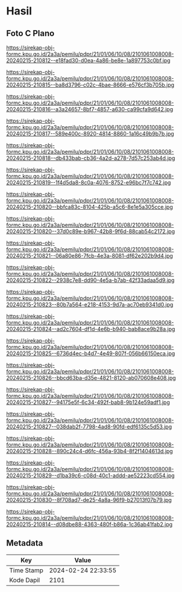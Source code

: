 # Hasil

## Foto C Plano

https://sirekap-obj-formc.kpu.go.id/2a3a/pemilu/pdpr/21/01/06/10/08/2101061008008-20240215-210812--e18fad30-d0ea-4a86-be8e-1a897753c0bf.jpg

https://sirekap-obj-formc.kpu.go.id/2a3a/pemilu/pdpr/21/01/06/10/08/2101061008008-20240215-210815--ba8d3796-c02c-4bae-8666-e576cf3b705b.jpg

https://sirekap-obj-formc.kpu.go.id/2a3a/pemilu/pdpr/21/01/06/10/08/2101061008008-20240215-210816--a3a24657-8bf7-4857-a630-ca99cfa9d642.jpg

https://sirekap-obj-formc.kpu.go.id/2a3a/pemilu/pdpr/21/01/06/10/08/2101061008008-20240215-210817--589e400c-8920-4814-8860-1a16c49b9b7b.jpg

https://sirekap-obj-formc.kpu.go.id/2a3a/pemilu/pdpr/21/01/06/10/08/2101061008008-20240215-210818--db433bab-cb36-4a2d-a278-7d57c253ab4d.jpg

https://sirekap-obj-formc.kpu.go.id/2a3a/pemilu/pdpr/21/01/06/10/08/2101061008008-20240215-210819--1f4d5da8-8c0a-4076-8752-e96bc7f7c742.jpg

https://sirekap-obj-formc.kpu.go.id/2a3a/pemilu/pdpr/21/01/06/10/08/2101061008008-20240215-210820--bbfca83c-8104-425b-a5c6-8e1e5a305cce.jpg

https://sirekap-obj-formc.kpu.go.id/2a3a/pemilu/pdpr/21/01/06/10/08/2101061008008-20240215-210820--37d0c89e-b967-42b8-9f6d-88cab54c2172.jpg

https://sirekap-obj-formc.kpu.go.id/2a3a/pemilu/pdpr/21/01/06/10/08/2101061008008-20240215-210821--06a80e86-7fcb-4e3a-8081-df62e202b9d4.jpg

https://sirekap-obj-formc.kpu.go.id/2a3a/pemilu/pdpr/21/01/06/10/08/2101061008008-20240215-210822--2938c7e8-dd90-4e5a-b7ab-42f33adaa5d9.jpg

https://sirekap-obj-formc.kpu.go.id/2a3a/pemilu/pdpr/21/01/06/10/08/2101061008008-20240215-210823--80b7a564-e218-4153-9d7a-ac70eb9341d0.jpg

https://sirekap-obj-formc.kpu.go.id/2a3a/pemilu/pdpr/21/01/06/10/08/2101061008008-20240215-210824--ad2c7604-df1d-4e6b-b940-bab8ace9b28a.jpg

https://sirekap-obj-formc.kpu.go.id/2a3a/pemilu/pdpr/21/01/06/10/08/2101061008008-20240215-210825--6736d4ec-b4d7-4e49-807f-056b66150eca.jpg

https://sirekap-obj-formc.kpu.go.id/2a3a/pemilu/pdpr/21/01/06/10/08/2101061008008-20240215-210826--bbcd63ba-d35e-4821-8120-ab070608e408.jpg

https://sirekap-obj-formc.kpu.go.id/2a3a/pemilu/pdpr/21/01/06/10/08/2101061008008-20240215-210827--94175e5f-6c34-492f-bab8-9b124e59adf1.jpg

https://sirekap-obj-formc.kpu.go.id/2a3a/pemilu/pdpr/21/01/06/10/08/2101061008008-20240215-210827--038dab2f-7798-4ad8-90fd-edf6135c5d53.jpg

https://sirekap-obj-formc.kpu.go.id/2a3a/pemilu/pdpr/21/01/06/10/08/2101061008008-20240215-210828--890c24c4-d6fc-456a-93b4-8f2f1404613d.jpg

https://sirekap-obj-formc.kpu.go.id/2a3a/pemilu/pdpr/21/01/06/10/08/2101061008008-20240215-210829--d1ba39c6-c08d-40c1-addd-ae52223cd554.jpg

https://sirekap-obj-formc.kpu.go.id/2a3a/pemilu/pdpr/21/01/06/10/08/2101061008008-20240215-210830--8f708ad7-de25-4a8a-96f9-b27013f07b79.jpg

https://sirekap-obj-formc.kpu.go.id/2a3a/pemilu/pdpr/21/01/06/10/08/2101061008008-20240215-210814--d08dbe88-4363-480f-b86a-1c36ab41fab2.jpg


## Metadata

| Key        | Value               |
| ---------- | ------------------- |
| Time Stamp | 2024-02-24 22:33:55 |
| Kode Dapil | 2101                |



